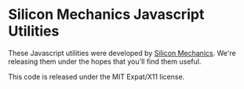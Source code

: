 # Silicon Mechanics Javascript Utilities

These Javascript utilities were developed by [Silicon Mechanics](http://www.siliconmechanics.com/).  We're releasing them under the hopes that you'll find them useful.

This code is released under the MIT Expat/X11 license.

